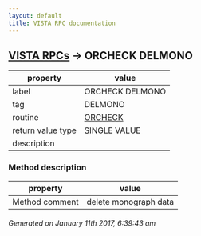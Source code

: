 ```yaml
---
layout: default
title: VISTA RPC documentation
---
```




## [VISTA RPCs](TableOfContent.md) &#8594; ORCHECK DELMONO 

 property | value 
--- | --- 
 label | ORCHECK DELMONO
 tag | DELMONO
 routine | [ORCHECK](http://code.osehra.org/dox/Routine_ORCHECK_source.html)
 return value type | SINGLE VALUE
 description | 


### Method description

 property | value 
--- | --- 
 Method comment | delete monograph data




 ###### Generated on January 11th 2017, 6:39:43 am